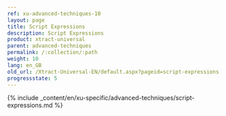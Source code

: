 ```yaml
---
ref: xu-advanced-techniques-10
layout: page
title: Script Expressions
description: Script Expressions
product: xtract-universal
parent: advanced-techniques
permalink: /:collection/:path
weight: 10
lang: en_GB
old_url: /Xtract-Universal-EN/default.aspx?pageid=script-expressions
progressstate: 5
---
```

{% include _content/en/xu-specific/advanced-techniques/script-expressions.md %}
